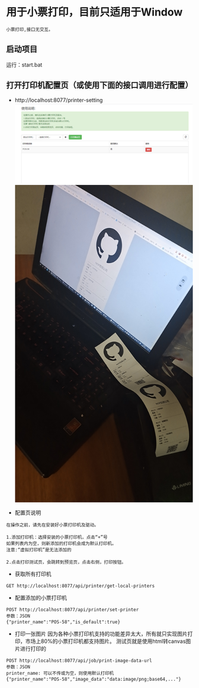 # 用于小票打印，目前只适用于Window
    小票打印,接口无交互。
## 启动项目
运行：start.bat

## 打开打印机配置页（或使用下面的接口调用进行配置）


- http://localhost:8077/printer-setting
![alt](./printer-setting.png)
![alt](./printer-test.jpg)

- 配置页说明
```
在操作之前，请先在安装好小票打印机及驱动。

1.添加打印机：选择安装的小票打印机，点击“+”号
如果列表内为空，则新添加的打印机会成为默认打印机。
注意:“虚拟打印机”是无法添加的

2.点击打印测试页，会跳转到预览页，点击右侧，打印按钮。
```


- 获取所有打印机
```
GET http://localhost:8077/api/printer/get-local-printers
```


- 配置添加的小票打印机
```$xslt
POST http://localhost:8077/api/printer/set-printer
参数：JSON
{"printer_name":"POS-58","is_default":true}
```


- 打印一张图片
因为各种小票打印机支持的功能差异太大，所有就只实现图片打印，市场上80%的小票打印机都支持图片。
测试页就是使用html转canvas图片进行打印的

```
POST http://localhost:8077/api/job/print-image-data-url
参数：JSON
printer_name: 可以不传或为空，则使用默认打印机
{"printer_name":"POS-58","image_data":"data:image/png;base64,..."}
```


